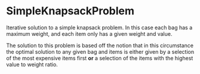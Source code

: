# SimpleKnapsackProblem
Iterative solution to a simple knapsack problem. In this case each bag has a maximum weight, and each item only has a given weight and value.

The solution to this problem is based off the notion that in this circumstance the optimal solution to any given bag and items is
either given by a selection of the most expensive items first **or** a selection of the items with the highest value to weight ratio.
